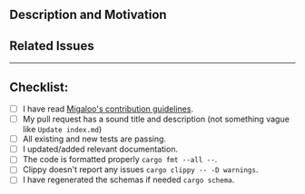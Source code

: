 ## Description and Motivation

<!-- 
    
    Please write a description of what this PR is changing, removing or adding, and why. Consider including before/after 
    comparisons.

-->

## Related Issues

<!-- 
    
    Add the list of issues related to this PR from the [issue tracker](https://github.com/NICO_10-Defi-Platform/migaloo-core/issues).
    Indicate, which of these issues are resolved or fixed by this PR, like #XXXX, where XXXX is the issue number.

-->


---
## Checklist:

<!-- 

    Thanks for contributing to White Whale Migaloo! 
    
    Before you file this pull request, please follow the items on this checklist and put an x in each of the boxes, 
    like this: [x]. 
    
    Make sure to follow the guidelines, so we can process this PR as fast as possible. 

-->

- [ ] I have read [Migaloo's contribution guidelines](https://github.com/NICO_10-Defi-Platform/migaloo-core/blob/main/CONTRIBUTING.md).
- [ ] My pull request has a sound title and description (not something vague like `Update index.md`)
- [ ] All existing and new tests are passing.
- [ ] I updated/added relevant documentation.
- [ ] The code is formatted properly `cargo fmt --all --`.
- [ ] Clippy doesn't report any issues `cargo clippy -- -D warnings`.
- [ ] I have regenerated the schemas if needed `cargo schema`.
